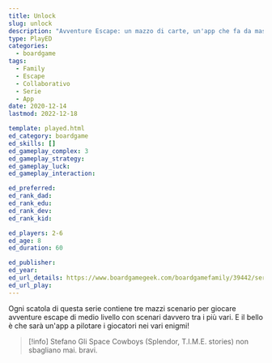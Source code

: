 ```yaml
---
title: Unlock
slug: unlock
description: "Avventure Escape: un mazzo di carte, un'app che fa da master, e via con la squadra a risolvere gli enigmi"
type: PlayED
categories:
  - boardgame
tags:
  - Family
  - Escape
  - Collaborativo
  - Serie
  - App
date: 2020-12-14
lastmod: 2022-12-18

template: played.html
ed_category: boardgame
ed_skills: []
ed_gameplay_complex: 3
ed_gameplay_strategy: 
ed_gameplay_luck: 
ed_gameplay_interaction: 

ed_preferred: 
ed_rank_dad: 
ed_rank_edu: 
ed_rank_dev: 
ed_rank_kid: 

ed_players: 2-6
ed_age: 8
ed_duration: 60

ed_publisher: 
ed_year: 
ed_url_details: https://www.boardgamegeek.com/boardgamefamily/39442/series-unlock
ed_url_play: 
---
```


Ogni scatola di questa serie contiene  tre mazzi scenario per giocare avventure escape di medio livello con scenari davvero tra i più vari.
E il bello è che sarà un'app a pilotare i giocatori nei vari enigmi!

> [!info] Stefano
> Gli Space Cowboys (Splendor, T.I.M.E. stories) non sbagliano mai. bravi.


